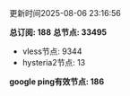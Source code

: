 更新时间2025-08-06 23:16:56

**总订阅: 188**
**总节点: 33495**
- vless节点: 9344
- hysteria2节点: 13

**google ping有效节点: 186**
